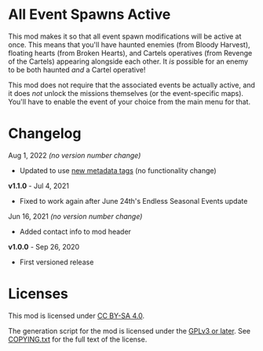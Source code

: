 All Event Spawns Active
=======================

This mod makes it so that all event spawn modifications will be active at
once.  This means that you'll have haunted enemies (from Bloody Harvest), floating
hearts (from Broken Hearts), and Cartels operatives (from Revenge of the Cartels)
appearing alongside each other.  It *is* possible for an enemy to be both
haunted *and* a Cartel operative!

This mod does not require that the associated events be actually active, and
it does *not* unlock the missions themselves (or the event-specific maps).  You'll
have to enable the event of your choice from the main menu for that.

Changelog
=========

Aug 1, 2022 *(no version number change)*
 * Updated to use [new metadata tags](https://github.com/apple1417/blcmm-parsing/tree/master/blimp)
   (no functionality change)

**v1.1.0** - Jul 4, 2021
 * Fixed to work again after June 24th's Endless Seasonal Events update

Jun 16, 2021 *(no version number change)*
 * Added contact info to mod header

**v1.0.0** - Sep 26, 2020
 * First versioned release
 
Licenses
========

This mod is licensed under [CC BY-SA 4.0](https://creativecommons.org/licenses/by-sa/4.0/).

The generation script for the mod is licensed under the
[GPLv3 or later](https://www.gnu.org/licenses/quick-guide-gplv3.html).
See [COPYING.txt](../../COPYING.txt) for the full text of the license.

